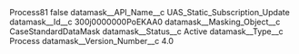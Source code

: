 <?xml version="1.0" encoding="UTF-8"?>
<CustomMetadata xmlns="http://soap.sforce.com/2006/04/metadata" xmlns:xsi="http://www.w3.org/2001/XMLSchema-instance" xmlns:xsd="http://www.w3.org/2001/XMLSchema">
    <label>Process81</label>
    <protected>false</protected>
    <values>
        <field>datamask__API_Name__c</field>
        <value xsi:type="xsd:string">UAS_Static_Subscription_Update</value>
    </values>
    <values>
        <field>datamask__Id__c</field>
        <value xsi:type="xsd:string">300j0000000PoEKAA0</value>
    </values>
    <values>
        <field>datamask__Masking_Object__c</field>
        <value xsi:type="xsd:string">CaseStandardDataMask</value>
    </values>
    <values>
        <field>datamask__Status__c</field>
        <value xsi:type="xsd:string">Active</value>
    </values>
    <values>
        <field>datamask__Type__c</field>
        <value xsi:type="xsd:string">Process</value>
    </values>
    <values>
        <field>datamask__Version_Number__c</field>
        <value xsi:type="xsd:double">4.0</value>
    </values>
</CustomMetadata>
